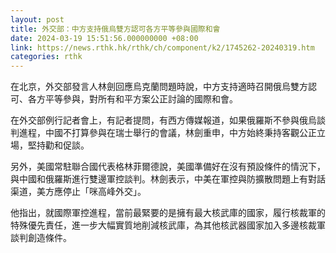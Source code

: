 ```yaml
---
layout: post
title: 外交部：中方支持俄烏雙方認可各方平等參與國際和會
date: 2024-03-19 15:51:56.000000000 +08:00
link: https://news.rthk.hk/rthk/ch/component/k2/1745262-20240319.htm
categories: rthk
---
```


在北京，外交部發言人林劍回應烏克蘭問題時說，中方支持適時召開俄烏雙方認可、各方平等參與，對所有和平方案公正討論的國際和會。

在外交部例行記者會上，有記者提問，有西方傳媒報道，如果俄羅斯不參與俄烏談判進程，中國不打算參與在瑞士舉行的會議，林劍重申，中方始終秉持客觀公正立場，堅持勸和促談。

另外，美國常駐聯合國代表格林菲爾德說，美國準備好在沒有預設條件的情況下，與中國和俄羅斯進行雙邊軍控談判。林劍表示，中美在軍控與防擴散問題上有對話渠道，美方應停止「咪高峰外交」。

他指出，就國際軍控進程，當前最緊要的是擁有最大核武庫的國家，履行核裁軍的特殊優先責任，進一步大幅實質地削減核武庫，為其他核武器國家加入多邊核裁軍談判創造條件。
